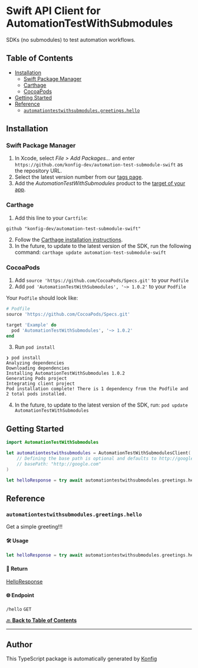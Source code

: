 # Swift API Client for AutomationTestWithSubmodules<a id="swift-api-client-for-automationtestwithsubmodules"></a>

SDKs (no submodules) to test automation workflows.

## Table of Contents<a id="table-of-contents"></a>

<!-- toc -->

- [Installation](#installation)
  * [Swift Package Manager](#swift-package-manager)
  * [Carthage](#carthage)
  * [CocoaPods](#cocoapods)
- [Getting Started](#getting-started)
- [Reference](#reference)
  * [`automationtestwithsubmodules.greetings.hello`](#automationtestwithsubmodulesgreetingshello)

<!-- tocstop -->

## Installation<a id="installation"></a>


### Swift Package Manager<a id="swift-package-manager"></a>

1. In Xcode, select *File > Add Packages…* and enter `https://github.com/konfig-dev/automation-test-submodule-swift` as the repository URL.
1. Select the latest version number from our [tags page](https://github.com/konfig-dev/automation-test-submodule-swift/tags).
1. Add the *AutomationTestWithSubmodules* product to the [target of your app](https://developer.apple.com/documentation/swift_packages/adding_package_dependencies_to_your_app).

### Carthage<a id="carthage"></a>

1. Add this line to your `Cartfile`:
```shell
github "konfig-dev/automation-test-submodule-swift"
```
2. Follow the [Carthage installation instructions](https://github.com/Carthage/Carthage#if-youre-building-for-ios-tvos-or-watchos).
3. In the future, to update to the latest version of the SDK, run the following command: `carthage update automation-test-submodule-swift`

### CocoaPods<a id="cocoapods"></a>

1. Add `source 'https://github.com/CocoaPods/Specs.git'` to your `Podfile`
2. Add `pod 'AutomationTestWithSubmodules', '~> 1.0.2'` to your `Podfile`

Your `Podfile` should look like:
```ruby
# Podfile
source 'https://github.com/CocoaPods/Specs.git'

target 'Example' do
  pod 'AutomationTestWithSubmodules', '~> 1.0.2'
end
```
3. Run `pod install`

```shell
❯ pod install
Analyzing dependencies
Downloading dependencies
Installing AutomationTestWithSubmodules 1.0.2
Generating Pods project
Integrating client project
Pod installation complete! There is 1 dependency from the Podfile and 2 total pods installed.
```

4. In the future, to update to the latest version of the SDK, run: `pod update AutomationTestWithSubmodules`

## Getting Started<a id="getting-started"></a>

```swift
import AutomationTestWithSubmodules

let automationtestwithsubmodules = AutomationTestWithSubmodulesClient(
    // Defining the base path is optional and defaults to http://google.com
    // basePath: "http://google.com"
)

let helloResponse = try await automationtestwithsubmodules.greetings.hello()
```

## Reference<a id="reference"></a>


### `automationtestwithsubmodules.greetings.hello`<a id="automationtestwithsubmodulesgreetingshello"></a>

Get a simple greeting!!!

#### 🛠️ Usage<a id="🛠️-usage"></a>

```swift
let helloResponse = try await automationtestwithsubmodules.greetings.hello()
```

#### 🔄 Return<a id="🔄-return"></a>

[HelloResponse](./AutomationTestWithSubmodules/Models/HelloResponse.swift)

#### 🌐 Endpoint<a id="🌐-endpoint"></a>

`/hello` `GET`

[🔙 **Back to Table of Contents**](#table-of-contents)

---



## Author<a id="author"></a>
This TypeScript package is automatically generated by [Konfig](https://konfigthis.com)
